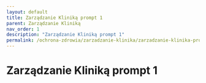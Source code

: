 ```yaml
---
layout: default
title: Zarządzanie Kliniką prompt 1
parent: Zarządzanie Kliniką
nav_order: 1
description: "Zarządzanie Kliniką prompt 1"
permalink: /ochrona-zdrowia/zarzadzanie-klinika/zarzadzanie-klinika-prompt-1
---
```

# Zarządzanie Kliniką prompt 1